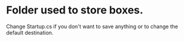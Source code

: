 # Folder used to store boxes.

Change Startup.cs if you don't want to save anything or to change the default destination.
